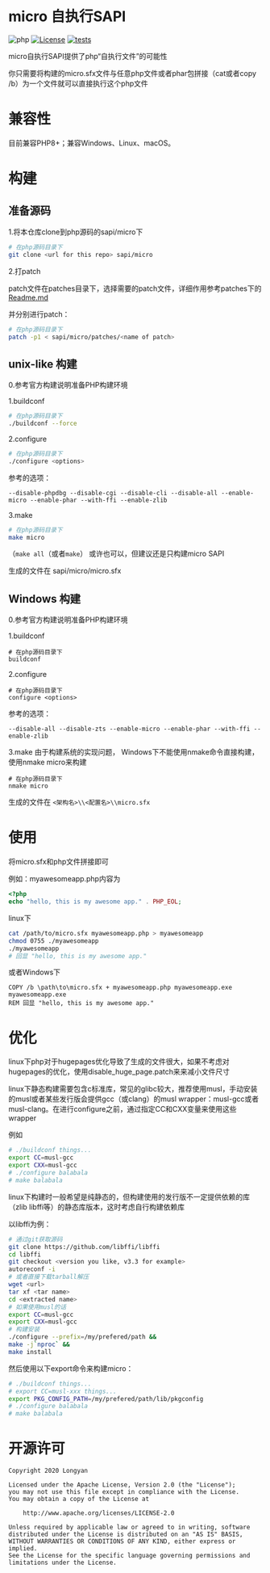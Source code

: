 # micro 自执行SAPI

![php](https://img.shields.io/badge/php-8.0--8.2-royalblue.svg)
[![License](https://img.shields.io/badge/License-Apache%202.0-blue.svg)](https://opensource.org/licenses/Apache-2.0)
[![tests](https://github.com/dixyes/phpmicro/actions/workflows/tests.yml/badge.svg)](https://github.com/dixyes/phpmicro/actions/workflows/tests.yml)

micro自执行SAPI提供了php“自执行文件”的可能性

你只需要将构建的micro.sfx文件与任意php文件或者phar包拼接（cat或者copy /b）为一个文件就可以直接执行这个php文件

# 兼容性

目前兼容PHP8+；兼容Windows、Linux、macOS。

# 构建

## 准备源码

1.将本仓库clone到php源码的sapi/micro下

```bash
# 在php源码目录下
git clone <url for this repo> sapi/micro
```

2.打patch

patch文件在patches目录下，选择需要的patch文件，详细作用参考patches下的[Readme.md](patches/Readme.md)

并分别进行patch：

```bash
# 在php源码目录下
patch -p1 < sapi/micro/patches/<name of patch>
```

## unix-like 构建

0.参考官方构建说明准备PHP构建环境

1.buildconf

```bash
# 在php源码目录下
./buildconf --force
```

2.configure

```bash
# 在php源码目录下
./configure <options>
```

参考的选项：

`--disable-phpdbg --disable-cgi --disable-cli --disable-all --enable-micro --enable-phar --with-ffi --enable-zlib`

3.make

```bash
# 在php源码目录下
make micro
```

（`make all`（或者`make`） 或许也可以，但建议还是只构建micro SAPI

生成的文件在 sapi/micro/micro.sfx

## Windows 构建

0.参考官方构建说明准备PHP构建环境

1.buildconf

```batch
# 在php源码目录下
buildconf
```

2.configure

```batch
# 在php源码目录下
configure <options>
```

参考的选项：

`--disable-all --disable-zts --enable-micro --enable-phar --with-ffi --enable-zlib`

3.make
由于构建系统的实现问题， Windows下不能使用nmake命令直接构建，使用nmake micro来构建

```batch
# 在php源码目录下
nmake micro
```

生成的文件在 `<架构名>\\<配置名>\\micro.sfx`

# 使用

将micro.sfx和php文件拼接即可

例如：myawesomeapp.php内容为

```php
<?php
echo "hello, this is my awesome app." . PHP_EOL;
```

linux下

```bash
cat /path/to/micro.sfx myawesomeapp.php > myawesomeapp
chmod 0755 ./myawesomeapp
./myawesomeapp
# 回显 "hello, this is my awesome app."
```

或者Windows下

```batch
COPY /b \path\to\micro.sfx + myawesomeapp.php myawesomeapp.exe
myawesomeapp.exe
REM 回显 "hello, this is my awesome app."
```

# 优化

linux下php对于hugepages优化导致了生成的文件很大，如果不考虑对hugepages的优化，使用disable_huge_page.patch来来减小文件尺寸

linux下静态构建需要包含c标准库，常见的glibc较大，推荐使用musl，手动安装的musl或者某些发行版会提供gcc（或clang）的musl wrapper：musl-gcc或者musl-clang。在进行configure之前，通过指定CC和CXX变量来使用这些wrapper

例如

```bash
# ./buildconf things...
export CC=musl-gcc
export CXX=musl-gcc
# ./configure balabala
# make balabala
```

linux下构建时一般希望是纯静态的，但构建使用的发行版不一定提供依赖的库（zlib libffi等）的静态库版本，这时考虑自行构建依赖库

以libffi为例：

```bash
# 通过git获取源码
git clone https://github.com/libffi/libffi
cd libffi
git checkout <version you like, v3.3 for example>
autoreconf -i
# 或者直接下载tarball解压
wget <url>
tar xf <tar name>
cd <extracted name>
# 如果使用musl的话
export CC=musl-gcc
export CXX=musl-gcc
# 构建安装
./configure --prefix=/my/prefered/path &&
make -j`nproc` &&
make install
```

然后使用以下export命令来构建micro：

```bash
# ./buildconf things...
# export CC=musl-xxx things...
export PKG_CONFIG_PATH=/my/prefered/path/lib/pkgconfig
# ./configure balabala
# make balabala
```

# 开源许可

```plain
Copyright 2020 Longyan

Licensed under the Apache License, Version 2.0 (the "License");
you may not use this file except in compliance with the License.
You may obtain a copy of the License at

    http://www.apache.org/licenses/LICENSE-2.0

Unless required by applicable law or agreed to in writing, software
distributed under the License is distributed on an "AS IS" BASIS,
WITHOUT WARRANTIES OR CONDITIONS OF ANY KIND, either express or implied.
See the License for the specific language governing permissions and
limitations under the License.
```
